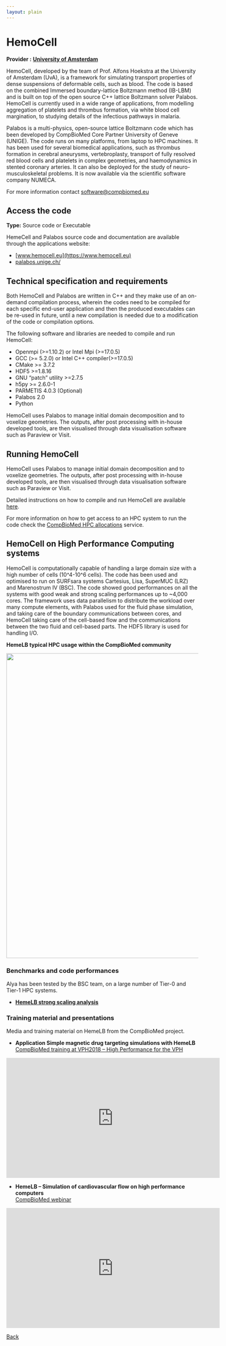 ```yaml
---
layout: plain
---
```


# HemoCell

**Provider :** [**University of Amsterdam**](https://www.compbiomed.eu/about/partners/uva/)

HemoCell, developed by the team of Prof. Alfons Hoekstra at the University of Amsterdam (UvA), is a framework for simulating transport properties of dense suspensions of deformable cells, such as blood. The code is based on the combined Immersed boundary-lattice Boltzmann method (IB-LBM) and is built on top of the open source C++ lattice Boltzmann solver Palabos. HemoCell is currently used in a wide range of applications, from modelling aggregation of platelets and thrombus formation, via white blood cell margination, to studying details of the infectious pathways in malaria.

Palabos is a multi-physics, open-source lattice Boltzmann code which has been developed by CompBioMed Core Partner University of Geneve (UNIGE). The code runs on many platforms, from laptop to HPC machines. It has been used for several biomedical applications, such as thrombus formation in cerebral aneurysms, vertebroplasty, transport of fully resolved red blood cells and platelets in complex geometries, and haemodynamics in stented coronary arteries. It can also be deployed for the study of neuro-musculoskeletal problems. It is now available via the scientific software company NUMECA.

For more information contact [software@compbiomed.eu](emailto:software@compbiomed.eu)

## Access the code

**Type:** Source code or Executable

HemeCell and Palabos source code and documentation are available through the applications website:
- [www.hemocell.eu](https://www.hemocell.eu)
- [palabos.unige.ch/](https://palabos.unige.ch/)

## Technical specification and requirements

Both HemoCell and Palabos are written in C++ and they make use of an on-demand compilation process, wherein the codes need to be compiled for each specific end-user application and then the produced executables can be re-used in future, until a new compilation is needed due to a modification of the code or compilation options. 


The following software and libraries are needed to compile and run HemoCell:

- Openmpi (>=1.10.2) or Intel Mpi (>=17.0.5)
- GCC (>= 5.2.0) or Intel C++ compiler(>=17.0.5)
- CMake >= 3.7.2
- HDF5 >=1.8.16
- GNU “patch” utility >=2.7.5
- h5py >= 2.6.0-1
- PARMETIS 4.0.3 (Optional)
- Palabos 2.0 
- Python

HemoCell uses Palabos to manage initial domain decomposition and to voxelize geometries. The outputs, after post processing with in-house developed tools, are then visualised through data visualisation software such as Paraview or Visit. 


## Running HemoCell

HemoCell uses Palabos to manage initial domain decomposition and to voxelize geometries. The outputs, after post processing with in-house developed tools, are then visualised through data visualisation software such as Paraview or Visit.

Detailed instructions on how to compile and run HemoCell are available [here](https://hemocell.eu/user_guide/QuickStart.html).

For more information on how to get access to an HPC system to run the code check the [CompBioMed HPC allocations](https://www.compbiomed.eu/high-performance-computer-allocations/) service.


## HemoCell on High Performance Computing systems

HemoCell is computationally capable of handling a large domain size with a high number of cells (10^4-10^6 cells). The code has been used and optimised to run on SURFsara systems Cartesius, Lisa, SuperMUC (LRZ) and Marenostrum IV (BSC). The code showed good performances on all the systems with good weak and strong scaling performances up to ~4,000 cores.
The framework uses data parallelism to distribute the workload over many compute elements, with Palabos used for the fluid phase simulation, and taking care of the boundary communications between cores, and HemoCell taking care of the cell-based flow and the communications between the two fluid and cell-based parts. The HDF5 library is used for handling I/O.


**HemeLB typical HPC usage within the CompBioMed community**

<img src="spec_table.jpg" width="800"/>

### Benchmarks and code performances

Alya has been tested by the BSC team, on a large number of Tier-0 and Tier-1 HPC systems. 

* [**HemeLB strong scaling analysis**](bench_hemelb1.md)

### Training material and presentations

Media and training material on HemeLB from the CompBioMed project.

* **Application Simple magnetic drug targeting simulations with HemeLB** <br/> 
[CompBioMed training at VPH2018 – High Performance for the VPH ](https://www.compbiomed.eu/events-2/high-performance-computing-for-the-vph/)

<iframe width="560" height="315" src="https://www.youtube.com/embed/aIedCumP6bw" frameborder="0" allow="accelerometer; autoplay; encrypted-media; gyroscope; picture-in-picture" allowfullscreen></iframe>

* **HemeLB – Simulation of cardiovascular flow on high performance computers** <br/> 
[CompBioMed webinar](https://www.compbiomed.eu/compbiomed-webinar-10)

<iframe width="560" height="315" src="https://www.youtube.com/embed/WFSMRml_gn4" frameborder="0" allow="accelerometer; autoplay; encrypted-media; gyroscope; picture-in-picture" allowfullscreen></iframe>

[Back](../..)
